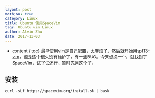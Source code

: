 ```yaml
---
layout: post
mathjax: true
category: Linux
title: Ubuntu 使用SpaceVim
tags: Ubuntu vim Linux
author: Alvin Zhu
date: 2017-11-03
---
```


* content
{:toc}
最早使用vim是自己配置，太麻烦了。然后就开始用[spf13-vim](http://vim.spf13.com/)，但是这个很久没有维护了，有一些BUG。今天想换一个，就找到了[SpaceVim](https://spacevim.org/)，试了试还行，暂时先用这个了。



## 安装

```shell
curl -sLf https://spacevim.org/install.sh | bash
```
